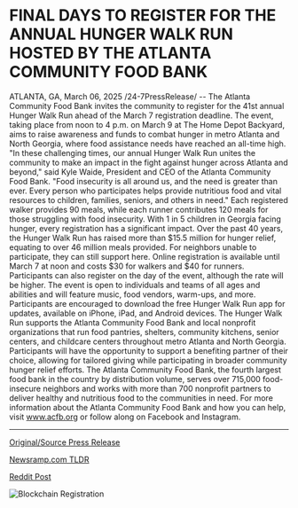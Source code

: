 # FINAL DAYS TO REGISTER FOR THE ANNUAL HUNGER WALK RUN HOSTED BY THE ATLANTA COMMUNITY FOOD BANK

ATLANTA, GA, March 06, 2025 /24-7PressRelease/ -- The Atlanta Community Food Bank invites the community to register for the 41st annual Hunger Walk Run ahead of the March 7 registration deadline. The event, taking place from noon to 4 p.m. on March 9 at The Home Depot Backyard, aims to raise awareness and funds to combat hunger in metro Atlanta and North Georgia, where food assistance needs have reached an all-time high.  "In these challenging times, our annual Hunger Walk Run unites the community to make an impact in the fight against hunger across Atlanta and beyond," said Kyle Waide, President and CEO of the Atlanta Community Food Bank. "Food insecurity is all around us, and the need is greater than ever. Every person who participates helps provide nutritious food and vital resources to children, families, seniors, and others in need."  Each registered walker provides 90 meals, while each runner contributes 120 meals for those struggling with food insecurity. With 1 in 5 children in Georgia facing hunger, every registration has a significant impact. Over the past 40 years, the Hunger Walk Run has raised more than $15.5 million for hunger relief, equating to over 46 million meals provided. For neighbors unable to participate, they can still support here.  Online registration is available until March 7 at noon and costs $30 for walkers and $40 for runners. Participants can also register on the day of the event, although the rate will be higher. The event is open to individuals and teams of all ages and abilities and will feature music, food vendors, warm-ups, and more. Participants are encouraged to download the free Hunger Walk Run app for updates, available on iPhone, iPad, and Android devices.  The Hunger Walk Run supports the Atlanta Community Food Bank and local nonprofit organizations that run food pantries, shelters, community kitchens, senior centers, and childcare centers throughout metro Atlanta and North Georgia. Participants will have the opportunity to support a benefiting partner of their choice, allowing for tailored giving while participating in broader community hunger relief efforts.  The Atlanta Community Food Bank, the fourth largest food bank in the country by distribution volume, serves over 715,000 food-insecure neighbors and works with more than 700 nonprofit partners to deliver healthy and nutritious food to the communities in need. For more information about the Atlanta Community Food Bank and how you can help, visit www.acfb.org or follow along on Facebook and Instagram. 

---

[Original/Source Press Release](https://www.24-7pressrelease.com/press-release/520374/final-days-to-register-for-the-annual-hunger-walk-run-hosted-by-the-atlanta-community-food-bank)
                    

[Newsramp.com TLDR](https://newsramp.com/curated-news/join-the-fight-against-hunger-at-the-41st-annual-hunger-walk-run-in-atlanta/38ff19fd7a28127758314d02f98553ef) 

 



[Reddit Post](https://www.reddit.com/r/eventNews/comments/1j500ty/join_the_fight_against_hunger_at_the_41st_annual/) 



![Blockchain Registration](https://cdn.newsramp.app/24-7PressRelease/qrcode/253/6/hushVSIv.webp)